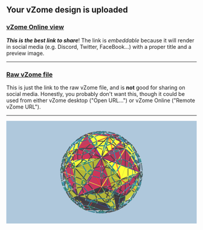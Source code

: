 ## Your vZome design is uploaded

### [vZome Online view][embed]

***This is the best link to share***!  The link is *embeddable* because it will render in social media (e.g. Discord, Twitter, FaceBook...) with a proper title and a preview image.

---

### [Raw vZome file][raw]

This is just the link to the raw vZome file, and is **not** good for
sharing on social media.
Honestly, you probably don't want this, though it could be used from either
vZome desktop ("Open URL...") or vZome Online ("Remote vZome URL").

---

![Image](<Col-pan-duo-mid-shell-DoD-twins-of-twins-cubes.png>)


[embed]: <https://vzome.com/app/embed.py?url=https://raw.githubusercontent.com/ThynStyx/vzome-sharing/main/2021/12/04/12-10-42-Col-pan-duo-mid-shell-DoD-twins-of-twins-cubes/Col-pan-duo-mid-shell-DoD-twins-of-twins-cubes.vZome>
[raw]: <https://raw.githubusercontent.com/ThynStyx/vzome-sharing/main/2021/12/04/12-10-42-Col-pan-duo-mid-shell-DoD-twins-of-twins-cubes/Col-pan-duo-mid-shell-DoD-twins-of-twins-cubes.vZome>
